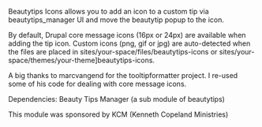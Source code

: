 Beautytips Icons allows you to add an icon to a custom tip via beautytips_manager UI and move the beautytip popup to the icon.

By default, Drupal core message icons (16px or 24px) are available when adding the tip icon. Custom icons (png, gif or jpg) are auto-detected when the files are placed in sites/your-space/files/beautytips-icons or sites/your-space/themes/your-theme]beautytips-icons.

A big thanks to marcvangend for the tooltipformatter project. I re-used some of his code for dealing with core message icons.

Dependencies: Beauty Tips Manager (a sub module of beautytips)

This module was sponsored by KCM (Kenneth Copeland Ministries)
